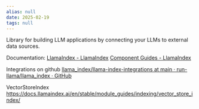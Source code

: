 ```yaml
---
alias: null
date: 2025-02-19
tags: null
---
```


Library for building LLM applications by connecting your LLMs to external data sources.

Documentation:
[LlamaIndex - LlamaIndex](https://docs.llamaindex.ai/en/stable/)
[Component Guides - LlamaIndex](https://docs.llamaindex.ai/en/stable/module_guides/)

Integrations on github
[llama\_index/llama-index-integrations at main · run-llama/llama\_index · GitHub](https://github.com/run-llama/llama_index/tree/main/llama-index-integrations)

VectorStoreIndex
https://docs.llamaindex.ai/en/stable/module_guides/indexing/vector_store_index/